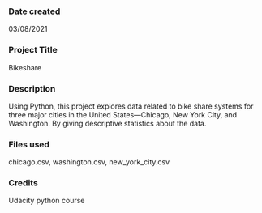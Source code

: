 ### Date created
03/08/2021

### Project Title
Bikeshare

### Description
Using Python, this project explores data related to bike share systems for three major cities in the United States—Chicago, New York City, and Washington. By giving descriptive statistics about the data.

### Files used
chicago.csv, washington.csv, new_york_city.csv

### Credits
Udacity python course
